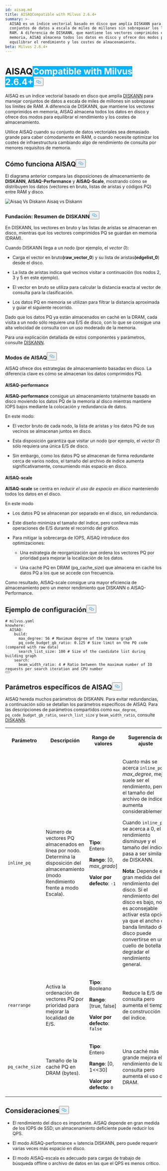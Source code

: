 ```yaml
---
id: aisaq.md
title: AISAQCompatible with Milvus 2.6.4+
summary: >-
  AISAQ es un índice vectorial basado en disco que amplía DISKANN para manejar
  conjuntos de datos a escala de miles de millones sin sobrepasar los límites de
  RAM. A diferencia de DISKANN, que mantiene los vectores comprimidos en
  memoria, AISAQ almacena todos los datos en disco y ofrece dos modos para
  equilibrar el rendimiento y los costes de almacenamiento.
beta: Milvus 2.6.4+
---
```

<h1 id="AISAQ" class="common-anchor-header">AISAQ<span class="beta-tag" style="background-color:rgb(0, 179, 255);color:white" translate="no">Compatible with Milvus 2.6.4+</span><button data-href="#AISAQ" class="anchor-icon" translate="no">
      <svg translate="no"
        aria-hidden="true"
        focusable="false"
        height="20"
        version="1.1"
        viewBox="0 0 16 16"
        width="16"
      >
        <path
          fill="#0092E4"
          fill-rule="evenodd"
          d="M4 9h1v1H4c-1.5 0-3-1.69-3-3.5S2.55 3 4 3h4c1.45 0 3 1.69 3 3.5 0 1.41-.91 2.72-2 3.25V8.59c.58-.45 1-1.27 1-2.09C10 5.22 8.98 4 8 4H4c-.98 0-2 1.22-2 2.5S3 9 4 9zm9-3h-1v1h1c1 0 2 1.22 2 2.5S13.98 12 13 12H9c-.98 0-2-1.22-2-2.5 0-.83.42-1.64 1-2.09V6.25c-1.09.53-2 1.84-2 3.25C6 11.31 7.55 13 9 13h4c1.45 0 3-1.69 3-3.5S14.5 6 13 6z"
        ></path>
      </svg>
    </button></h1><p>AISAQ es un índice vectorial basado en disco que amplía <a href="/docs/es/diskann.md">DISKANN</a> para manejar conjuntos de datos a escala de miles de millones sin sobrepasar los límites de RAM. A diferencia de DISKANN, que mantiene los vectores comprimidos en memoria, AISAQ almacena todos los datos en disco y ofrece dos modos para equilibrar el rendimiento y los costes de almacenamiento.</p>
<p>Utilice AISAQ cuando su conjunto de datos vectoriales sea demasiado grande para caber cómodamente en RAM, o cuando necesite optimizar los costes de infraestructura cambiando algo de rendimiento de consulta por menores requisitos de memoria.</p>
<h2 id="How-AISAQ-works" class="common-anchor-header">Cómo funciona AISAQ<button data-href="#How-AISAQ-works" class="anchor-icon" translate="no">
      <svg translate="no"
        aria-hidden="true"
        focusable="false"
        height="20"
        version="1.1"
        viewBox="0 0 16 16"
        width="16"
      >
        <path
          fill="#0092E4"
          fill-rule="evenodd"
          d="M4 9h1v1H4c-1.5 0-3-1.69-3-3.5S2.55 3 4 3h4c1.45 0 3 1.69 3 3.5 0 1.41-.91 2.72-2 3.25V8.59c.58-.45 1-1.27 1-2.09C10 5.22 8.98 4 8 4H4c-.98 0-2 1.22-2 2.5S3 9 4 9zm9-3h-1v1h1c1 0 2 1.22 2 2.5S13.98 12 13 12H9c-.98 0-2-1.22-2-2.5 0-.83.42-1.64 1-2.09V6.25c-1.09.53-2 1.84-2 3.25C6 11.31 7.55 13 9 13h4c1.45 0 3-1.69 3-3.5S14.5 6 13 6z"
        ></path>
      </svg>
    </button></h2><p>El diagrama anterior compara las disposiciones de almacenamiento de <strong>DISKANN</strong>, <strong>AISAQ-Performance</strong> y <strong>AISAQ-Scale</strong>, mostrando cómo se distribuyen los datos (vectores en bruto, listas de aristas y códigos PQ) entre RAM y disco.</p>
<p>
  
   <span class="img-wrapper"> <img translate="no" src="/docs/v2.6.x/assets/aisaq-vs-diskann.png" alt="Aisaq Vs Diskann" class="doc-image" id="aisaq-vs-diskann" />
   </span> <span class="img-wrapper"> <span>Aisaq vs Diskann</span> </span></p>
<h3 id="Foundation-DISKANN-recap" class="common-anchor-header">Fundación: Resumen de DISKANN<button data-href="#Foundation-DISKANN-recap" class="anchor-icon" translate="no">
      <svg translate="no"
        aria-hidden="true"
        focusable="false"
        height="20"
        version="1.1"
        viewBox="0 0 16 16"
        width="16"
      >
        <path
          fill="#0092E4"
          fill-rule="evenodd"
          d="M4 9h1v1H4c-1.5 0-3-1.69-3-3.5S2.55 3 4 3h4c1.45 0 3 1.69 3 3.5 0 1.41-.91 2.72-2 3.25V8.59c.58-.45 1-1.27 1-2.09C10 5.22 8.98 4 8 4H4c-.98 0-2 1.22-2 2.5S3 9 4 9zm9-3h-1v1h1c1 0 2 1.22 2 2.5S13.98 12 13 12H9c-.98 0-2-1.22-2-2.5 0-.83.42-1.64 1-2.09V6.25c-1.09.53-2 1.84-2 3.25C6 11.31 7.55 13 9 13h4c1.45 0 3-1.69 3-3.5S14.5 6 13 6z"
        ></path>
      </svg>
    </button></h3><p>En DISKANN, los vectores en bruto y las listas de aristas se almacenan en disco, mientras que los vectores comprimidos PQ se guardan en memoria (DRAM).</p>
<p>Cuando DISKANN llega a un nodo (por ejemplo, el <em>vector 0</em>):</p>
<ul>
<li><p>Carga el vector en bruto<strong>(raw_vector_0</strong>) y su lista de aristas<strong>(edgelist_0</strong>) desde el disco.</p></li>
<li><p>La lista de aristas indica qué vecinos visitar a continuación (los nodos 2, 3 y 5 en este ejemplo).</p></li>
<li><p>El vector en bruto se utiliza para calcular la distancia exacta al vector de consulta para la clasificación.</p></li>
<li><p>Los datos PQ en memoria se utilizan para filtrar la distancia aproximada y guiar el siguiente recorrido.</p></li>
</ul>
<p>Dado que los datos PQ ya están almacenados en caché en la DRAM, cada visita a un nodo sólo requiere una E/S de disco, con lo que se consigue una alta velocidad de consulta con un uso moderado de la memoria.</p>
<p>Para una explicación detallada de estos componentes y parámetros, consulte <a href="/docs/es/diskann.md">DISKANN</a>.</p>
<h3 id="AISAQ-modes" class="common-anchor-header">Modos de AISAQ<button data-href="#AISAQ-modes" class="anchor-icon" translate="no">
      <svg translate="no"
        aria-hidden="true"
        focusable="false"
        height="20"
        version="1.1"
        viewBox="0 0 16 16"
        width="16"
      >
        <path
          fill="#0092E4"
          fill-rule="evenodd"
          d="M4 9h1v1H4c-1.5 0-3-1.69-3-3.5S2.55 3 4 3h4c1.45 0 3 1.69 3 3.5 0 1.41-.91 2.72-2 3.25V8.59c.58-.45 1-1.27 1-2.09C10 5.22 8.98 4 8 4H4c-.98 0-2 1.22-2 2.5S3 9 4 9zm9-3h-1v1h1c1 0 2 1.22 2 2.5S13.98 12 13 12H9c-.98 0-2-1.22-2-2.5 0-.83.42-1.64 1-2.09V6.25c-1.09.53-2 1.84-2 3.25C6 11.31 7.55 13 9 13h4c1.45 0 3-1.69 3-3.5S14.5 6 13 6z"
        ></path>
      </svg>
    </button></h3><p>AISAQ ofrece dos estrategias de almacenamiento basadas en disco. La diferencia clave es cómo se almacenan los datos comprimidos PQ.</p>
<h4 id="AISAQ-performance" class="common-anchor-header">AISAQ-performance</h4><p><strong>AISAQ-performance</strong> consigue un almacenamiento totalmente basado en disco moviendo los datos PQ de la memoria al disco mientras mantiene IOPS bajos mediante la colocación y redundancia de datos.</p>
<p>En este modo:</p>
<ul>
<li><p>El vector bruto de cada nodo, la lista de aristas y los datos PQ de sus vecinos se almacenan juntos en disco.</p></li>
<li><p>Esta disposición garantiza que visitar un nodo (por ejemplo, el <em>vector 0</em>) sólo requiera una única E/S de disco.</p></li>
<li><p>Sin embargo, como los datos PQ se almacenan de forma redundante cerca de varios nodos, el tamaño del archivo de índice aumenta significativamente, consumiendo más espacio en disco.</p></li>
</ul>
<h4 id="AISAQ-scale" class="common-anchor-header">AISAQ-scale</h4><p><strong>AISAQ-scale</strong> se centra en <em>reducir el uso de espacio en disco</em> manteniendo todos los datos en el disco.</p>
<p>En este modo</p>
<ul>
<li><p>Los datos PQ se almacenan por separado en el disco, sin redundancia.</p></li>
<li><p>Este diseño minimiza el tamaño del índice, pero conlleva más operaciones de E/S durante el recorrido del gráfico.</p></li>
<li><p>Para mitigar la sobrecarga de IOPS, AISAQ introduce dos optimizaciones:</p>
<ul>
<li><p>Una estrategia de reorganización que ordena los vectores PQ por prioridad para mejorar la localización de los datos.</p></li>
<li><p>Una caché PQ en DRAM (pq_cache_size) que almacena en caché los datos PQ a los que se accede con frecuencia.</p></li>
</ul></li>
</ul>
<p>Como resultado, AISAQ-scale consigue una mayor eficiencia de almacenamiento pero un menor rendimiento que DISKANN o AISAQ-Performance.</p>
<h2 id="Example-configuration" class="common-anchor-header">Ejemplo de configuración<button data-href="#Example-configuration" class="anchor-icon" translate="no">
      <svg translate="no"
        aria-hidden="true"
        focusable="false"
        height="20"
        version="1.1"
        viewBox="0 0 16 16"
        width="16"
      >
        <path
          fill="#0092E4"
          fill-rule="evenodd"
          d="M4 9h1v1H4c-1.5 0-3-1.69-3-3.5S2.55 3 4 3h4c1.45 0 3 1.69 3 3.5 0 1.41-.91 2.72-2 3.25V8.59c.58-.45 1-1.27 1-2.09C10 5.22 8.98 4 8 4H4c-.98 0-2 1.22-2 2.5S3 9 4 9zm9-3h-1v1h1c1 0 2 1.22 2 2.5S13.98 12 13 12H9c-.98 0-2-1.22-2-2.5 0-.83.42-1.64 1-2.09V6.25c-1.09.53-2 1.84-2 3.25C6 11.31 7.55 13 9 13h4c1.45 0 3-1.69 3-3.5S14.5 6 13 6z"
        ></path>
      </svg>
    </button></h2><pre><code translate="no" class="language-yaml"><span class="hljs-comment"># milvus.yaml</span>
<span class="hljs-attr">knowhere:</span>
  <span class="hljs-attr">AISAQ:</span>
    <span class="hljs-attr">build:</span>
      <span class="hljs-attr">max_degree:</span> <span class="hljs-number">56</span> <span class="hljs-comment"># Maximum degree of the Vamana graph</span>
      <span class="hljs-attr">pq_code_budget_gb_ratio:</span> <span class="hljs-number">0.125</span> <span class="hljs-comment"># Size limit on the PQ code (compared with raw data)</span>
      <span class="hljs-attr">search_list_size:</span> <span class="hljs-number">100</span> <span class="hljs-comment"># Size of the candidate list during building graph</span>
    <span class="hljs-attr">search:</span>
      <span class="hljs-attr">beam_width_ratio:</span> <span class="hljs-number">4</span> <span class="hljs-comment"># Ratio between the maximum number of IO requests per search iteration and CPU number</span>
<button class="copy-code-btn"></button></code></pre>
<h2 id="AISAQ-specific-parameters" class="common-anchor-header">Parámetros específicos de AISAQ<button data-href="#AISAQ-specific-parameters" class="anchor-icon" translate="no">
      <svg translate="no"
        aria-hidden="true"
        focusable="false"
        height="20"
        version="1.1"
        viewBox="0 0 16 16"
        width="16"
      >
        <path
          fill="#0092E4"
          fill-rule="evenodd"
          d="M4 9h1v1H4c-1.5 0-3-1.69-3-3.5S2.55 3 4 3h4c1.45 0 3 1.69 3 3.5 0 1.41-.91 2.72-2 3.25V8.59c.58-.45 1-1.27 1-2.09C10 5.22 8.98 4 8 4H4c-.98 0-2 1.22-2 2.5S3 9 4 9zm9-3h-1v1h1c1 0 2 1.22 2 2.5S13.98 12 13 12H9c-.98 0-2-1.22-2-2.5 0-.83.42-1.64 1-2.09V6.25c-1.09.53-2 1.84-2 3.25C6 11.31 7.55 13 9 13h4c1.45 0 3-1.69 3-3.5S14.5 6 13 6z"
        ></path>
      </svg>
    </button></h2><p>AISAQ hereda muchos parámetros de DISKANN. Para evitar redundancias, a continuación sólo se detallan los parámetros específicos de AISAQ. Para las descripciones de parámetros compartidos como <code translate="no">max_degree</code>, <code translate="no">pq_code_budget_gb_ratio</code>, <code translate="no">search_list_size</code> y <code translate="no">beam_width_ratio</code>, consulte <a href="/docs/es/diskann.md#DISKANN-params">DISKANN</a>.</p>
<table>
   <tr>
     <th><p>Parámetro</p></th>
     <th><p>Descripción</p></th>
     <th><p>Rango de valores</p></th>
     <th><p>Sugerencia de ajuste</p></th>
   </tr>
   <tr>
     <td><p><code translate="no">inline_pq</code></p></td>
     <td><p>Número de vectores PQ almacenados en línea por nodo. Determina la disposición del almacenamiento (modo Rendimiento frente a modo Escala).</p></td>
     <td><p><strong>Tipo</strong>: Entero</p><p><strong>Rango</strong>: [0, <em>max_grado</em>]</p><p><strong>Valor por defecto</strong>: <code translate="no">-1</code></p></td>
     <td><p>Cuanto más se acerca <code translate="no">inline_pq</code> a <em>max_degree</em>, mejor suele ser el rendimiento, pero el tamaño del archivo de índice aumenta considerablemente.</p><p>Cuando <code translate="no">inline_pq</code> se acerca a 0, el rendimiento disminuye y el tamaño del índice pasa a ser similar al de DISKANN.</p><p><strong>Nota</strong>: Depende en gran medida del rendimiento del disco. Si el rendimiento del disco es bajo, no es aconsejable activar esta opción, ya que el ancho de banda limitado del disco puede convertirse en un cuello de botella y degradar el rendimiento general.</p></td>
   </tr>
   <tr>
     <td><p><code translate="no">rearrange</code></p></td>
     <td><p>Activa la ordenación de vectores PQ por prioridad para mejorar la localidad de E/S.</p></td>
     <td><p><strong>Tipo</strong>: Booleano</p><p><strong>Rango</strong>: [true, false]</p><p><strong>Valor por defecto</strong>: <code translate="no">false</code></p></td>
     <td><p>Reduce la E/S de la consulta pero aumenta el tiempo de construcción del índice.</p></td>
   </tr>
   <tr>
     <td><p><code translate="no">pq_cache_size</code></p></td>
     <td><p>Tamaño de la caché PQ en DRAM (bytes).</p></td>
     <td><p><strong>Tipo</strong>: Entero</p><p><strong>Rango</strong>: [0, 1&lt;&lt;30]</p><p><strong>Valor por defecto</strong>: <code translate="no">0</code></p></td>
     <td><p>Una caché más grande mejora el rendimiento de la consulta pero aumenta el uso de DRAM.</p></td>
   </tr>
</table>
<h2 id="Considerations" class="common-anchor-header">Consideraciones<button data-href="#Considerations" class="anchor-icon" translate="no">
      <svg translate="no"
        aria-hidden="true"
        focusable="false"
        height="20"
        version="1.1"
        viewBox="0 0 16 16"
        width="16"
      >
        <path
          fill="#0092E4"
          fill-rule="evenodd"
          d="M4 9h1v1H4c-1.5 0-3-1.69-3-3.5S2.55 3 4 3h4c1.45 0 3 1.69 3 3.5 0 1.41-.91 2.72-2 3.25V8.59c.58-.45 1-1.27 1-2.09C10 5.22 8.98 4 8 4H4c-.98 0-2 1.22-2 2.5S3 9 4 9zm9-3h-1v1h1c1 0 2 1.22 2 2.5S13.98 12 13 12H9c-.98 0-2-1.22-2-2.5 0-.83.42-1.64 1-2.09V6.25c-1.09.53-2 1.84-2 3.25C6 11.31 7.55 13 9 13h4c1.45 0 3-1.69 3-3.5S14.5 6 13 6z"
        ></path>
      </svg>
    </button></h2><ul>
<li><p>El rendimiento del disco es importante. AISAQ depende en gran medida de los IOPS de SSD; un almacenamiento deficiente puede reducir los QPS.</p></li>
<li><p>El modo AISAQ-performance ≈ latencia DISKANN, pero puede requerir varias veces más espacio en disco.</p></li>
<li><p>El modo AISAQ-escala es adecuado para cargas de trabajo de búsqueda offline o archivo de datos en las que el QPS es menos crítico.</p></li>
</ul>
